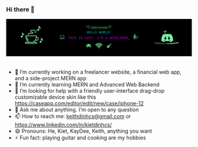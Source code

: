### Hi there 👋

<!--
**KeithDinh/KeithDinh** is a ✨ _special_ ✨ repository because its `README.md` (this file) appears on your GitHub profile.
-->
<img src="banner.png"><br><br>
* 🔭 I’m currently working on a freelancer website, a financial web app, and a side-project MERN app
* 🌱 I’m currently learning MERN and Advanced Web Backend
* 🤔 I’m looking for help with a friendly user-interface drag-drop customizable device skin like this https://caseapp.com/editor/edit/new/case/iphone-12
* 💬 Ask me about anything. I'm open to any question
* 📫 How to reach me: keithdinhcs@gmail.com or https://www.linkedin.com/in/kietdinhcs/
* 😄 Pronouns: He, Kiet, KayDee, Keith, anything you want
* ⚡ Fun fact: playing guitar and cooking are my hobbies

